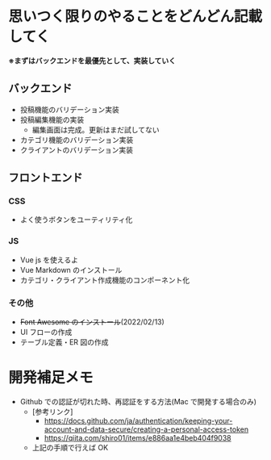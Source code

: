 # 思いつく限りのやることをどんどん記載してく

**※まずはバックエンドを最優先として、実装していく**

## バックエンド

-   投稿機能のバリデーション実装
-   投稿編集機能の実装
    -   編集画面は完成。更新はまだ試してない
-   カテゴリ機能のバリデーション実装
-   クライアントのバリデーション実装

## フロントエンド

### CSS

-   よく使うボタンをユーティリティ化

### JS

-   Vue js を使えるよ
-   Vue Markdown のインストール
-   カテゴリ・クライアント作成機能のコンポーネント化

### その他

-   ~~Font Awesome のインストール~~(2022/02/13)
-   UI フローの作成
-   テーブル定義・ER 図の作成

# 開発補足メモ

-   Github での認証が切れた時、再認証をする方法(Mac で開発する場合のみ)
    -   [参考リンク]
        -   https://docs.github.com/ja/authentication/keeping-your-account-and-data-secure/creating-a-personal-access-token
        -   https://qiita.com/shiro01/items/e886aa1e4beb404f9038
    -   上記の手順で行えば OK
